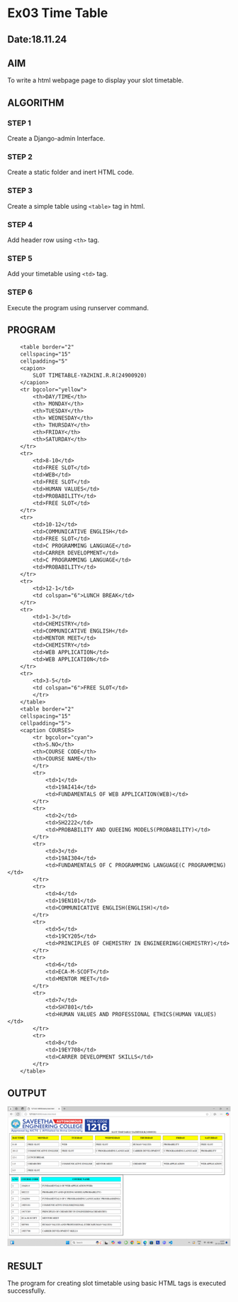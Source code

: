 # Ex03 Time Table
## Date:18.11.24

## AIM
To write a html webpage page to display your slot timetable.

## ALGORITHM
### STEP 1
Create a Django-admin Interface.

### STEP 2
Create a static folder and inert HTML code.

### STEP 3
Create a simple table using ```<table>``` tag in html.

### STEP 4
Add header row using ```<th>``` tag.

### STEP 5
Add your timetable using ```<td>``` tag.

### STEP 6
Execute the program using runserver command.

## PROGRAM
        <table border="2"
        cellspacing="15"
        cellpadding="5"
        <capion>
            SLOT TIMETABLE-YAZHINI.R.R(24900920)
        </capion>
        <tr bgcolor="yellow">
            <th>DAY/TIME</th>
            <th> MONDAY</th>
            <th>TUESDAY</th>
            <th> WEDNESDAY</th>
            <th> THURSDAY</th>
            <th>FRIDAY</th>
            <th>SATURDAY</th>
        </tr>
        <tr>
            <td>8-10</td>
            <td>FREE SLOT</td>
            <td>WEB</td>
            <td>FREE SLOT</td>
            <td>HUMAN VALUES</td>
            <td>PROBABILITY</td>
            <td>FREE SLOT</td>
        </tr>
        <tr>
            <td>10-12</td>
            <td>COMMUNICATIVE ENGLISH</td>
            <td>FREE SLOT</td>
            <td>C PROGRAMMING LANGUAGE</td>
            <td>CARRER DEVELOPMENT</td>
            <td>C PROGRAMMING LANGUAGE</td>
            <td>PROBABILITY</td>
        </tr>
        <tr>
            <td>12-1</td>
            <td colspan="6">LUNCH BREAK</td>
        </tr>
        <tr>
            <td>1-3</td>
            <td>CHEMISTRY</td>
            <td>COMMUNICATIVE ENGLISH</td>
            <td>MENTOR MEET</td>
            <td>CHEMISTRY</td>
            <td>WEB APPLICATION</td>
            <td>WEB APPLICATION</td>
        </tr>
        <tr>
            <td>3-5</td>
            <td colspan="6">FREE SLOT</td>
            </tr>
        </table>
        <table border="2"
        cellspacing="15"
        cellpadding="5">
        <caption COURSES>
            <tr bgcolor="cyan">
            <th>S.NO</th>
            <th>COURSE CODE</th>
            <th>COURSE NAME</th>
            </tr>
            <tr>
                <td>1</td>
                <td>19AI414</td>
                <td>FUNDAMENTALS OF WEB APPLICATION(WEB)</td>
            </tr>
            <tr>
                <td>2</td>
                <td>SH2222</td>
                <td>PROBABILITY AND QUEEING MODELS(PROBABILITY)</td>
            </tr>
            <tr>
                <td>3</td>
                <td>19AI304</td>
                <td>FUNDAMENTALS OF C PROGRAMMING LANGUAGE(C PROGRAMMING)</td>
            </tr>
            <tr>
                <td>4</td>
                <td>19EN101</td>
                <td>COMMUNICATIVE ENGLISH(ENGLISH)</td>
            </tr>
            <tr>
                <td>5</td>
                <td>19CY205</td>
                <td>PRINCIPLES OF CHEMISTRY IN ENGINEERING(CHEMISTRY)</td>
            </tr>
            <tr>
                <td>6</td>
                <td>ECA-M-SCOFT</td>
                <td>MENTOR MEET</td>
            </tr>
            <tr>
                <td>7</td>
                <td>SH7801</td>
                <td>HUMAN VALUES AND PROFESSIONAL ETHICS(HUMAN VALUES)</td>
            </tr>
            <tr>
                <td>8</td>
                <td>19EY708</td>
                <td>CARRER DEVELOPMENT SKILLS</td>
            </tr>
        </table>
    

## OUTPUT
![alt text](<Screenshot (44).png>)

## RESULT
The program for creating slot timetable using basic HTML tags is executed successfully.
